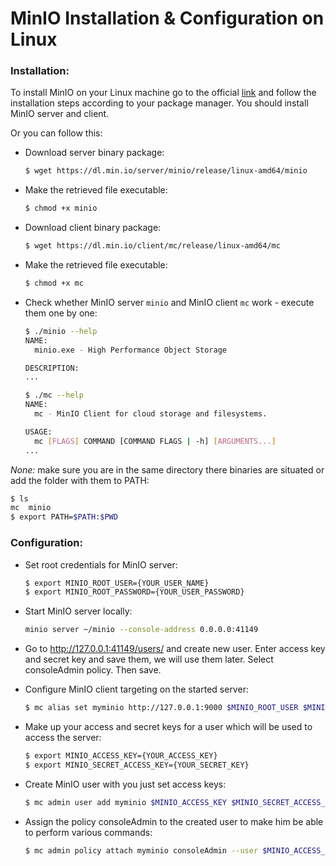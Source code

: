 # MinIO Installation & Configuration on Linux

### Installation:
To install MinIO on your Linux machine go to the official [link](https://min.io/download#/linux)
and follow the installation steps according to your package manager. You should
install MinIO server and client.

Or you can follow this:
- Download server binary package:

  ```bash
  $ wget https://dl.min.io/server/minio/release/linux-amd64/minio
  ```

- Make the retrieved file executable:

  ```bash
  $ chmod +x minio
  ```

- Download client binary package:

  ```bash
  $ wget https://dl.min.io/client/mc/release/linux-amd64/mc
  ```

- Make the retrieved file executable:

  ```bash
  $ chmod +x mc
  ```

- Check whether MinIO server `minio` and MinIO client `mc` work - execute 
them one by one:
  ```bash
  $ ./minio --help
  NAME:
    minio.exe - High Performance Object Storage

  DESCRIPTION:
  ...
  ```
  ```bash
  $ ./mc --help
  NAME:
    mc - MinIO Client for cloud storage and filesystems.

  USAGE:
    mc [FLAGS] COMMAND [COMMAND FLAGS | -h] [ARGUMENTS...]
  ...
  ```
*None:* make sure you are in the same directory there binaries are situated or
add the folder with them to PATH:
  ```bash
  $ ls
  mc  minio
  $ export PATH=$PATH:$PWD
  ```

### Configuration:

- Set root credentials for MinIO server:

  ```bash
  $ export MINIO_ROOT_USER={YOUR_USER_NAME}
  $ export MINIO_ROOT_PASSWORD={YOUR_USER_PASSWORD}
  ```

- Start MinIO server locally:

  ```bash
  minio server ~/minio --console-address 0.0.0.0:41149
  ```

- Go to http://127.0.0.1:41149/users/ and create new user. Enter access key and secret key and save them, we will use them later. Select consoleAdmin policy. Then save.


- Configure MinIO client targeting on the started server:

  ```bash
  $ mc alias set myminio http://127.0.0.1:9000 $MINIO_ROOT_USER $MINIO_ROOT_PASSWORD
  ```

- Make up your access and secret keys for a user which will be used to access the server:

  ```bash
  $ export MINIO_ACCESS_KEY={YOUR_ACCESS_KEY}
  $ export MINIO_SECRET_ACCESS_KEY={YOUR_SECRET_KEY}
  ```


- Create MinIO user with you just set access keys:

  ```bash
  $ mc admin user add myminio $MINIO_ACCESS_KEY $MINIO_SECRET_ACCESS_KEY
  ```
  
- Assign the policy consoleAdmin to the created user to make him be able to perform various commands:

  ```bash
  $ mc admin policy attach myminio consoleAdmin --user $MINIO_ACCESS_KEY
  ```
